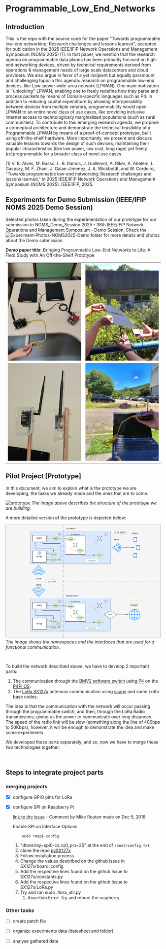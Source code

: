 # Programmable_Low_End_Networks

## Introduction

This is the repo with the source code for the paper "Towards programmable low-end networking: Research challenges and lessons learned", accepted for publication in the 2025 IEEE/IFIP Network Operations and Management Symposium (NOMS 2025) [1]. In that paper, we mention that the research agenda on programmable data planes has been primarily focused on high-end networking devices, driven by technical requirements derived from operations & management needs of large scale datacenters and cloud providers. We also argue in favor of a yet incipient but equally paramount and challenging topic in this agenda: research on programmable low-end devices, like Low-power wide-area network (LPWAN). One main motivation is ``unlocking'' LPWAN, enabling one to freely redefine how they parse and process packets by means of Domain-specific languages such as P4. In addition to reducing capital expenditure by allowing interoperability between devices from multiple vendors, programmability would open LPWAN to an entire novel class of use cases, like providing inclusive internet access to technologically marginalized populations (such as rural communities). To contribute to this emerging research agenda, we propose a conceptual architecture and demonstrate the technical feasibility of a Programmable LPWAN by means of a proof-of-concept prototype, built using off-the-shelf hardware. More importantly, we present and discuss valuable lessons towards the design of such devices, maintaining their popular characteristics (like low power, low cost, long rage) yet freely (re)programmable for a broader class of novel use cases.

[1] V. B. Alves, M. Basso, L. B. Ramos, J. Guillemot, A. Riker, A. Abelém, L. Gaspary, M. F. Zhani, J. Galan-Jimenez, J. A. Wickboldt, and W. Cordeiro, "Towards programmable low-end networking: Research challenges and lessons learned," in 2025 IEEE/IFIP Network Operations and Management Symposium (NOMS 2025). IEEE/IFIP, 2025.

## Experiments for Demo Submission (IEEE/IFIP NOMS 2025 Demo Session)

Selected photos taken during the experimentation of our prototype for our submission to NOMS_Demo_Session 2025 - 38th IEEE/IFIP Network Operations and Management Symposium - Demo Session. Check the ![Experiment-Photos-NOMS2025-Demo](Experiment-Photos-NOMS2025-Demo/) folder for more details and photos about the Demo submission.

**Demo paper title:** Bringing Programmable Low-End Networks to Life: A Field Study with An Off-the-Shelf Prototype 

<table align="center">
<tr>
  <td><img src="Experiment-Photos-NOMS2025-Demo/prototype_IMG_20250116_100128912_HDR_red.jpg" width="300"/></td>
  <td><img src="Experiment-Photos-NOMS2025-Demo/pre_experiment_solar_panel2_red.jpg" width="300"/></td>
</tr>
<tr>
  <td><img src="Experiment-Photos-NOMS2025-Demo/20250130_142012_red.jpg" width="300"/></td>
  <td><img src="Experiment-Photos-NOMS2025-Demo/experiment_50_parkinglot2_red.jpg" width="300"/></td>
</tr>
</table>

## Pilot Project [Prototype]

In this document, we aim to explain what is the prototype we are developing; the tasks we already made and the ones that are to come.

![prototype](https://github.com/ComputerNetworks-UFRGS/Programmable_Low_End_Networks/assets/103913045/d92c94cd-479a-4a5c-883f-a585edb2414b)
_The image above describes the structure of the prototype we are building._


A more detailed version of the prototype is depicted below:

![networkd](documentation/assets/network-PLEN.png)
_The image shows the namespaces and the interfaces that are used for a functional communication._

<br/>

To build the network described above, we have to develop 2 important parts:

1. The communication through the [BMV2 software switch](https://github.com/p4lang/behavioral-model) using [P4](https://github.com/p4lang) on the [P4Pi OS](https://github.com/p4lang/p4pi).
2. The [LoRa SX127x](https://www.dragino.com/products/lora/item/106-lora-gps-hat.html) antennas communication using [scapy](https://scapy.net/) and some LoRa base codes.

The idea is that the communication with the network will occur passing through the programmable switch, and then, through the LoRa Radio transmissions, giving us the power to communicate over long distances. The speed of the radio link will be slow (something along the line of 400bps to 50Kbps), however, it will be enough to demonstrate the idea and make some experiments.
<br/>

We developed these parts separately, and so, now we have to merge these two technologies together.

<br/>

## Steps to integrate project parts
      
### merging projects
- [X] configure GPIO pins for LoRa
- [X] configure SPI on Raspberry Pi

    [link to the issue](https://github.com/mayeranalytics/pySX127x/issues/21) - Comment by Mike Routen made on Dec 5, 2018

    Enable SPI on Interface Options
    ```console
        sudo raspi-config
    ```

    1. "dtoverlay=spi0-cs,cs0_pin=25" at the end of `/boot/config.txt`
    2. clone the repo [pySX127x](https://github.com/mayeranalytics/pySX127x)
    3. Follow installation process
    4. Change the values described on the github Issue in SX127x/board_config
    5. Add the respective lines found on the github Issue to SX127x/constants.py
    6. Add the respective lines found on the github Issue to SX127x/LoRa.py
    7. Try and run sudo ./lora_util.py
        1. Assertion Error: Try and reboot the raspberry

### Other tasks
- [ ] create patch file
- [ ] organize experiments data (datasheet and folder)
- [ ] analyse gathered data

